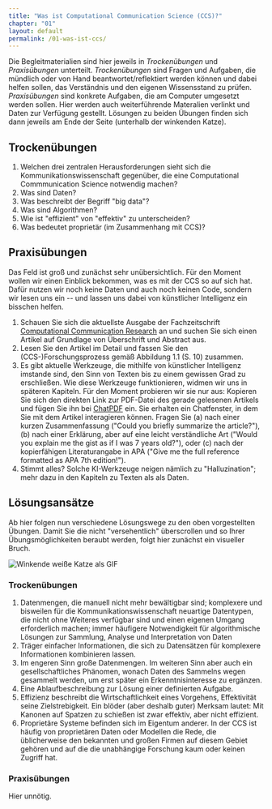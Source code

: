 ```yaml
---
title: "Was ist Computational Communication Science (CCS)?"
chapter: "01"
layout: default
permalink: /01-was-ist-ccs/
---
```


Die Begleitmaterialien sind hier jeweils in _Trockenübungen_ und _Praxisübungen_ unterteilt. _Trockenübungen_ sind Fragen und Aufgaben, die mündlich oder von Hand beantwortet/reflektiert werden können und dabei helfen sollen, das Verständnis und den eigenen Wissensstand zu prüfen. _Praxisübungen_ sind konkrete Aufgaben, die am Computer umgesetzt werden sollen. Hier werden auch weiterführende Materalien verlinkt und Daten zur Verfügung gestellt. Lösungen zu beiden Übungen finden sich dann jeweils am Ende der Seite (unterhalb der winkenden Katze). 

## Trockenübungen

1. Welchen drei zentralen Herausforderungen sieht sich die Kommunikationswissenschaft gegenüber, die eine Computational Commmunication Science notwendig machen?
1. Was sind Daten?
1. Was beschreibt der Begriff "big data"?
1. Was sind Algorithmen?
1. Wie ist "effizient" von "effektiv" zu unterscheiden?
1. Was bedeutet proprietär (im Zusammenhang mit CCS)?

## Praxisübungen

Das Feld ist groß und zunächst sehr unübersichtlich. Für den Moment wollen wir einen Einblick bekommen, was es mit der CCS so auf sich hat. Dafür nutzen wir noch keine Daten und auch noch keinen Code, sondern wir lesen uns ein -- und lassen uns dabei von künstlicher Intelligenz ein bisschen helfen.

1. Schauen Sie sich die aktuellste Ausgabe der Fachzeitschrift [Computational Communication Research](https://computationalcommunication.org/ccr/issue/current) an und suchen Sie sich einen Artikel auf Grundlage von Überschrift und Abstract aus. 
1. Lesen Sie den Artikel im Detail und fassen Sie den (CCS-)Forschungsprozess gemäß Abbildung 1.1 (S. 10) zusammen.
1. Es gibt aktuelle Werkzeuge, die mithilfe von künstlicher Intelligenz imstande sind, den Sinn von Texten bis zu einem gewissen Grad zu erschließen. Wie diese Werkzeuge funktionieren, widmen wir uns in späteren Kapiteln. Für den Moment probieren wir sie nur aus: Kopieren Sie sich den direkten Link zur PDF-Datei des gerade gelesenen Artikels und fügen Sie ihn bei [ChatPDF](https://www.chatpdf.com/) ein. Sie erhalten ein Chatfenster, in dem Sie mit dem Artikel interagieren können. Fragen Sie (a) nach einer kurzen Zusammenfassung ("Could you briefly summarize the article?"), (b) nach einer Erklärung, aber auf eine leicht verständliche Art ("Would you explain me the gist as if I was 7 years old?"), oder (c) nach der kopierfähigen Literaturangabe in APA ("Give me the full reference formatted as APA 7th edition!"). 
1. Stimmt alles? Solche KI-Werkzeuge neigen nämlich zu "Halluzination"; mehr dazu in den Kapiteln zu Texten als als Daten.

## Lösungsansätze

Ab hier folgen nun verschiedene Lösungswege zu den oben vorgestellten Übungen. Damit Sie die nicht "versehentlich" überscrollen und so Ihrer Übungsmöglichkeiten beraubt werden, folgt hier zunächst ein visueller Bruch.

![Winkende weiße Katze als GIF](https://media.giphy.com/media/vFKqnCdLPNOKc/giphy.gif)

### Trockenübungen

1. Datenmengen, die manuell nicht mehr bewältigbar sind; komplexere und bisweilen für die Kommunikationswissenschaft neuartige Datentypen, die nicht ohne Weiteres verfügbar sind und einen eigenen Umgang erforderlich machen; immer häufigere Notwendigkeit für algorithmische Lösungen zur Sammlung, Analyse und Interpretation von Daten
1. Träger einfacher Informationen, die sich zu Datensätzen für komplexere Informationen kombinieren lassen.
1. Im engeren Sinn große Datenmengen. Im weiteren Sinn aber auch ein gesellschaftliches Phänomen, wonach Daten des Sammelns wegen gesammelt werden, um erst später ein Erkenntnisinteresse zu ergänzen.
1. Eine Ablaufbeschreibung zur Lösung einer definierten Aufgabe.
1. Effizienz beschreibt die Wirtschaftlichkeit eines Vorgehens, Effektivität seine Zielstrebigkeit. Ein blöder (aber deshalb guter) Merksam lautet: Mit Kanonen auf Spatzen zu schießen ist zwar effektiv, aber nicht effizient.
1. Proprietäre Systeme befinden sich im Eigentum anderer. In der CCS ist häufig von proprietären Daten oder Modellen die Rede, die üblicherweise den bekannten und großen Firmen auf diesem Gebiet gehören und auf die die unabhängige Forschung kaum oder keinen Zugriff hat.

### Praxisübungen

Hier unnötig.